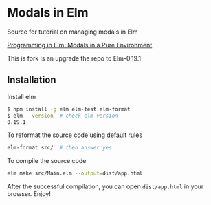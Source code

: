 # Modals in Elm

Source for tutorial on managing modals in Elm

[Programming in Elm: Modals in a Pure Environment](https://medium.com/@KevinBGreene/programming-in-elm-modals-in-a-pure-environment-bc2cf98fbc33)

This is fork is an upgrade the repo to Elm-0.19.1

## Installation

Install elm
```bash
$ npm install -g elm elm-test elm-format
$ elm --version  # check elm version
0.19.1
```

To reformat the source code using default rules
```bash
elm-format src/  # then answer yes
```

To compile the source code
```bash
elm make src/Main.elm --output=dist/app.html
```

After the successful compilation, 
you can open `dist/app.html` in your browser. Enjoy!